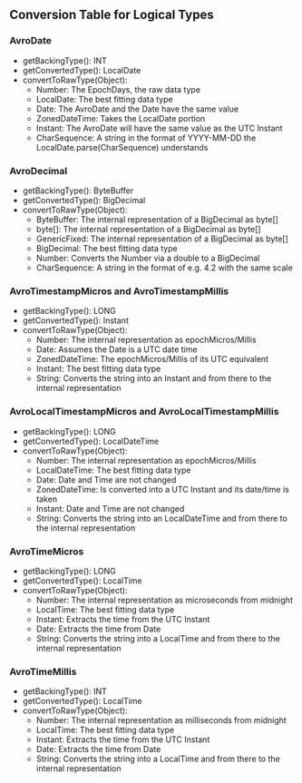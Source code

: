 ## Conversion Table for Logical Types


### AvroDate

- getBackingType(): INT
- getConvertedType(): LocalDate
- convertToRawType(Object):
  - Number: The EpochDays, the raw data type
  - LocalDate: The best fitting data type
  - Date: The AvroDate and the Date have the same value 
  - ZonedDateTime: Takes the LocalDate portion
  - Instant: The AvroDate will have the same value as the UTC Instant
  - CharSequence: A string in the format of YYYY-MM-DD the LocalDate.parse(CharSequence) understands


### AvroDecimal

- getBackingType(): ByteBuffer
- getConvertedType(): BigDecimal
- convertToRawType(Object):
  - ByteBuffer: The internal representation of a BigDecimal as byte[]
  - byte[]: The internal representation of a BigDecimal as byte[]
  - GenericFixed: The internal representation of a BigDecimal as byte[]
  - BigDecimal: The best fitting data type
  - Number: Converts the Number via a double to a BigDecimal
  - CharSequence: A string in the format of e.g. 4.2 with the same scale


### AvroTimestampMicros and AvroTimestampMillis

- getBackingType(): LONG
- getConvertedType(): Instant
- convertToRawType(Object):
  - Number: The internal representation as epochMicros/Millis
  - Date: Assumes the Date is a UTC date time
  - ZonedDateTime: The epochMicros/Millis of its UTC equivalent
  - Instant: The best fitting data type
  - String: Converts the string into an Instant and from there to the internal representation


### AvroLocalTimestampMicros and AvroLocalTimestampMillis

- getBackingType(): LONG
- getConvertedType(): LocalDateTime
- convertToRawType(Object):
  - Number: The internal representation as epochMicros/Millis
  - LocalDateTime: The best fitting data type
  - Date: Date and Time are not changed
  - ZonedDateTime: Is converted into a UTC Instant and its date/time is taken
  - Instant: Date and Time are not changed
  - String: Converts the string into an LocalDateTime and from there to the internal representation


### AvroTimeMicros

- getBackingType(): LONG
- getConvertedType(): LocalTime
- convertToRawType(Object):
  - Number: The internal representation as microseconds from midnight
  - LocalTime: The best fitting data type
  - Instant: Extracts the time from the UTC Instant
  - Date: Extracts the time from Date
  - String: Converts the string into a LocalTime and from there to the internal representation


### AvroTimeMillis

- getBackingType(): INT
- getConvertedType(): LocalTime
- convertToRawType(Object):
  - Number: The internal representation as milliseconds from midnight
  - LocalTime: The best fitting data type
  - Instant: Extracts the time from the UTC Instant
  - Date: Extracts the time from Date
  - String: Converts the string into a LocalTime and from there to the internal representation

